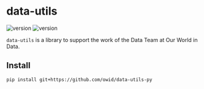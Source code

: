 # data-utils
![version](https://img.shields.io/badge/version-0.0.0.dev0-blue) ![version](https://img.shields.io/badge/python-3.10-blue.svg?&logo=python&logoColor=yellow)

`data-utils` is a library to support the work of the Data Team at Our World in Data.

## Install

```
pip install git+https://github.com/owid/data-utils-py
```